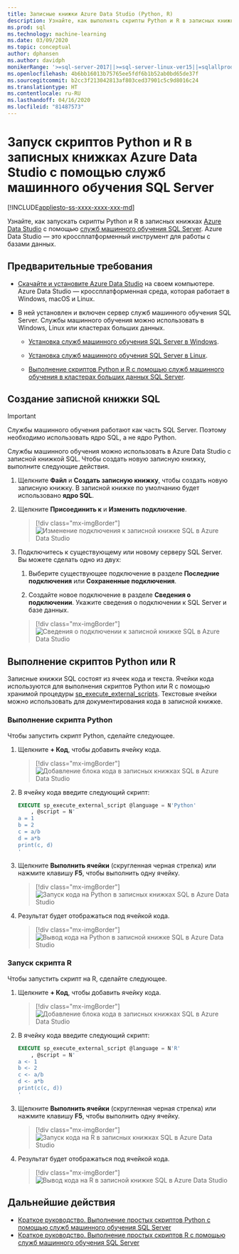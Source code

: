 ```yaml
---
title: Записные книжки Azure Data Studio (Python, R)
description: Узнайте, как выполнять скрипты Python и R в записных книжках Azure Data Studio с помощью служб машинного обучения SQL Server.
ms.prod: sql
ms.technology: machine-learning
ms.date: 03/09/2020
ms.topic: conceptual
author: dphansen
ms.author: davidph
monikerRange: '>=sql-server-2017||>=sql-server-linux-ver15||=sqlallproducts-allversions'
ms.openlocfilehash: 4b6bb16013b75765ee5fdf6b1b52ab0bd65de37f
ms.sourcegitcommit: b2cc3f213042813af803ced37901c5c9d8016c24
ms.translationtype: HT
ms.contentlocale: ru-RU
ms.lasthandoff: 04/16/2020
ms.locfileid: "81487573"
---
```

# <a name="run-python-and-r-scripts-in-azure-data-studio-notebooks-with-sql-server-machine-learning-services"></a>Запуск скриптов Python и R в записных книжках Azure Data Studio с помощью служб машинного обучения SQL Server
[!INCLUDE[appliesto-ss-xxxx-xxxx-xxx-md](../../includes/appliesto-ss-xxxx-xxxx-xxx-md.md)]

Узнайте, как запускать скрипты Python и R в записных книжках [Azure Data Studio](https://docs.microsoft.com/sql/azure-data-studio/what-is) с помощью [служб машинного обучения SQL Server](../sql-server-machine-learning-services.md). Azure Data Studio — это кроссплатформенный инструмент для работы с базами данных.

## <a name="prerequisites"></a>Предварительные требования

- [Скачайте и установите Azure Data Studio](https://docs.microsoft.com/sql/azure-data-studio/download-azure-data-studio) на своем компьютере. Azure Data Studio — кроссплатформенная среда, которая работает в Windows, macOS и Linux.

- В ней установлен и включен сервер служб машинного обучения SQL Server. Службы машинного обучения можно использовать в Windows, Linux или кластерах больших данных.

    - [Установка служб машинного обучения SQL Server в Windows](sql-machine-learning-services-windows-install.md).

    - [Установка служб машинного обучения SQL Server в Linux](../../linux/sql-server-linux-setup-machine-learning.md).

    - [Выполнение скриптов Python и R с помощью служб машинного обучения в кластерах больших данных SQL Server](../../big-data-cluster/machine-learning-services.md).

## <a name="create-a-sql-notebook"></a>Создание записной книжки SQL

> [!IMPORTANT]
> Службы машинного обучения работают как часть SQL Server. Поэтому необходимо использовать ядро SQL, а не ядро Python.

Службы машинного обучения можно использовать в Azure Data Studio с записной книжкой SQL. Чтобы создать новую записную книжку, выполните следующие действия.

1. Щелкните **Файл** и **Создать записную книжку**, чтобы создать новую записную книжку. В записной книжке по умолчанию будет использовано **ядро SQL**.

1. Щелкните **Присоединить к** и **Изменить подключение**. 

    > [!div class="mx-imgBorder"]
    > ![Изменение подключения к записной книжке SQL в Azure Data Studio](media/ads-attach-to-connection.png)
    
1. Подключитесь к существующему или новому серверу SQL Server. Вы можете сделать одно из двух:

    1. Выберите существующее подключение в разделе **Последние подключения** или **Сохраненные подключения**.

    1. Создайте новое подключение в разделе **Сведения о подключении**. Укажите сведения о подключении к SQL Server и базе данных.

    > [!div class="mx-imgBorder"]
    > ![Сведения о подключении к записной книжке SQL в Azure Data Studio](media/ads-connection-details.png)  

## <a name="run-python-or-r-scripts"></a>Выполнение скриптов Python или R

Записные книжки SQL состоят из ячеек кода и текста. Ячейки кода используются для выполнения скриптов Python или R с помощью хранимой процедуры [sp_execute_external_scripts](../../relational-databases/system-stored-procedures/sp-execute-external-script-transact-sql.md). Текстовые ячейки можно использовать для документирования кода в записной книжке.

### <a name="run-a-python-script"></a>Выполнение скрипта Python

Чтобы запустить скрипт Python, сделайте следующее.

1. Щелкните **+ Код**, чтобы добавить ячейку кода.

    > [!div class="mx-imgBorder"]
    > ![Добавление блока кода в записных книжках SQL в Azure Data Studio](media/ads-add-code.png)  

1. В ячейку кода введите следующий скрипт:

    ```sql
    EXECUTE sp_execute_external_script @language = N'Python'
        , @script = N'
    a = 1
    b = 2
    c = a/b
    d = a*b
    print(c, d)
    '
    ```

1. Щелкните **Выполнить ячейки** (скругленная черная стрелка) или нажмите клавишу **F5**, чтобы выполнить одну ячейку.

    > [!div class="mx-imgBorder"]
    > ![Запуск кода на Python в записных книжках SQL в Azure Data Studio](media/ads-run-python.png)  

1. Результат будет отображаться под ячейкой кода.

    > [!div class="mx-imgBorder"]
    > ![Вывод кода на Python в записной книжке SQL в Azure Data Studio](media/ads-run-python-output.png)  

### <a name="run-an-r-script"></a>Запуск скрипта R

Чтобы запустить скрипт на R, сделайте следующее.

1. Щелкните **+ Код**, чтобы добавить ячейку кода.

    > [!div class="mx-imgBorder"]
    > ![Добавление блока кода в записных книжках SQL в Azure Data Studio](media/ads-add-code.png)  

1. В ячейку кода введите следующий скрипт:

    ```sql
    EXECUTE sp_execute_external_script @language = N'R'
        , @script = N'
    a <- 1
    b <- 2
    c <- a/b
    d <- a*b
    print(c(c, d))
    '
    ```

1. Щелкните **Выполнить ячейки** (скругленная черная стрелка) или нажмите клавишу **F5**, чтобы выполнить одну ячейку.

    > [!div class="mx-imgBorder"]
    > ![Запуск кода на R в записных книжках SQL в Azure Data Studio](media/ads-run-r.png)  

1. Результат будет отображаться под ячейкой кода.

    > [!div class="mx-imgBorder"]
    > ![Вывод кода на R в записной книжке SQL в Azure Data Studio](media/ads-run-r-output.png)  

## <a name="next-steps"></a>Дальнейшие действия

- [Краткое руководство. Выполнение простых скриптов Python с помощью служб машинного обучения SQL Server](../tutorials/quickstart-python-create-script.md)
- [Краткое руководство. Выполнение простых скриптов R с помощью служб машинного обучения SQL Server](../tutorials/quickstart-r-create-script.md)
